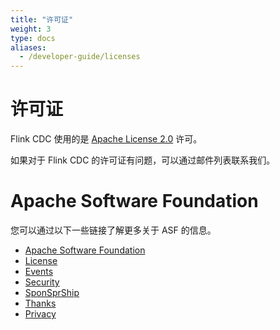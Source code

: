 ```yaml
---
title: "许可证"
weight: 3
type: docs
aliases:
  - /developer-guide/licenses
---
```

<!--
Licensed to the Apache Software Foundation (ASF) under one
or more contributor license agreements.  See the NOTICE file
distributed with this work for additional information
regarding copyright ownership.  The ASF licenses this file
to you under the Apache License, Version 2.0 (the
"License"); you may not use this file except in compliance
with the License.  You may obtain a copy of the License at

  http://www.apache.org/licenses/LICENSE-2.0

Unless required by applicable law or agreed to in writing,
software distributed under the License is distributed on an
"AS IS" BASIS, WITHOUT WARRANTIES OR CONDITIONS OF ANY
KIND, either express or implied.  See the License for the
specific language governing permissions and limitations
under the License.
-->

# 许可证

Flink CDC 使用的是 [Apache License 2.0](https://www.apache.org/licenses/LICENSE-2.0) 许可。

如果对于 Flink CDC 的许可证有问题，可以通过邮件列表联系我们。

# Apache Software Foundation

您可以通过以下一些链接了解更多关于 ASF 的信息。

- [Apache Software Foundation](https://www.apache.org/)
- [License](https://www.apache.org/licenses/)
- [Events](https://eu.communityovercode.org/)
- [Security](https://www.apache.org/security/)
- [SponSprShip](https://www.apache.org/foundation/sponsorship.html)
- [Thanks](https://www.apache.org/foundation/sponsors)
- [Privacy](https://privacy.apache.org/policies/privacy-policy-public.html)
